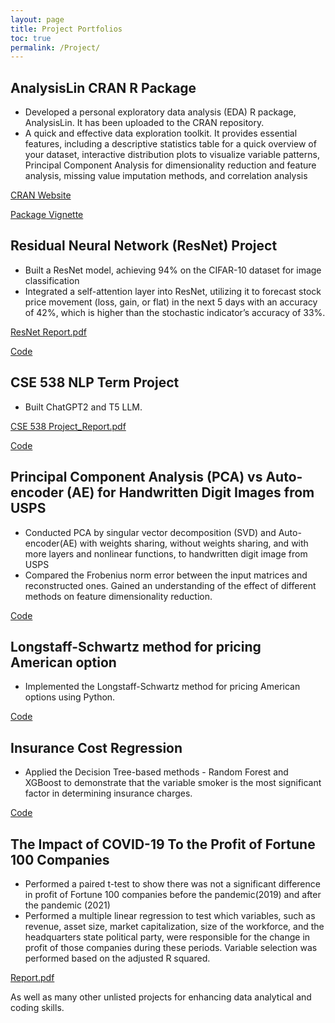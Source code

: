 ```yaml
---
layout: page
title: Project Portfolios
toc: true
permalink: /Project/
---
```

## AnalysisLin CRAN R Package
  - Developed a personal exploratory data analysis (EDA) R package, AnalysisLin. It has been uploaded to the CRAN repository. 
  - A quick and effective data exploration toolkit. It provides essential features, including a descriptive statistics table for a quick overview of your dataset, interactive distribution plots to visualize variable patterns, Principal Component Analysis for dimensionality reduction and feature analysis, missing value imputation methods, and correlation analysis

<i class="far fa-hand-pointer fa-rotate-90"></i>
[CRAN Website](https://cran.r-project.org/web/packages/AnalysisLin/index.html)

<i class="far fa-hand-pointer fa-rotate-90"></i>
[Package Vignette](https://zhiweilin27.github.io/AnalysisLin/vignette.html)

## Residual Neural Network (ResNet) Project
  - Built a ResNet model, achieving 94% on the CIFAR-10 dataset for image classification
  - Integrated a self-attention layer into ResNet, utilizing it to forecast stock price movement (loss, gain, or flat) in the next 5 days with an accuracy of 42%, which is higher than the stochastic indicator’s accuracy of 33%.
    
<i class="far fa-hand-pointer fa-rotate-90"></i>
[ResNet Report.pdf](https://github.com/zhiweilin27/zhiweilin27.github.io/files/14082403/ResNet.Report.pdf)

<i class="far fa-hand-pointer fa-rotate-90"></i>
[Code](https://github.com/zhiweilin27/ResNet)

## CSE 538 NLP Term Project
  - Built ChatGPT2 and T5 LLM.
    
<i class="far fa-hand-pointer fa-rotate-90"></i>
[CSE 538 Project_Report.pdf](https://github.com/user-attachments/files/18813095/Project_Report.pdf)

<i class="far fa-hand-pointer fa-rotate-90"></i>
[Code](https://github.com/zhiweilin27/NLP/tree/main/CSE%20538%20Term%20Project%20Code)

## Principal Component Analysis (PCA) vs Auto-encoder (AE) for Handwritten Digit Images from USPS
   - Conducted PCA by singular vector decomposition (SVD) and Auto-encoder(AE) with weights sharing, without weights sharing, and with more layers and nonlinear functions, to handwritten digit image from USPS
   - Compared the Frobenius norm error between the input matrices and reconstructed ones. Gained an understanding of the effect of different methods on feature dimensionality reduction.
     
<i class="far fa-hand-pointer fa-rotate-90"></i>
[Code](https://github.com/zhiweilin27/PCA)

## Longstaff-Schwartz method for pricing American option
  - Implemented the Longstaff-Schwartz method for pricing American options using Python.
    
<i class="far fa-hand-pointer fa-rotate-90"></i>
[Code](https://github.com/zhiweilin27/AMS-514/blob/main/AMS%20514%20Project%20Implementation.ipynb)

## Insurance Cost Regression
  - Applied the Decision Tree-based methods - Random Forest and XGBoost to demonstrate that the variable smoker is the most significant factor in determining insurance charges.
    
<i class="far fa-hand-pointer fa-rotate-90"></i>
[Code](https://zhiweilin27.github.io/Data-analysis-in-R/Insurance-Cost.html)

## The Impact of COVID-19 To the Profit of Fortune 100 Companies
  - Performed a paired t-test to show there was not a significant difference in profit of Fortune 100 companies before the pandemic(2019) and after the pandemic (2021)
  - Performed a multiple linear regression to test which variables, such as revenue, asset size, market capitalization, size of the workforce, and the headquarters state political party, were responsible for the change in profit of those companies during these periods. Variable selection was performed based on the adjusted R squared.
    
<i class="far fa-hand-pointer fa-rotate-90"></i>
[Report.pdf](https://github.com/zhiweilin27/zhiweilin27.github.io/files/14082039/Project.Report.pdf)


As well as many other unlisted projects for enhancing data analytical and coding skills.
